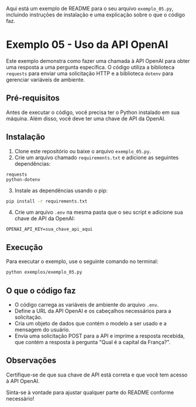 Aqui está um exemplo de README para o seu arquivo `exemplo_05.py`, incluindo instruções de instalação e uma explicação sobre o que o código faz.

# Exemplo 05 - Uso da API OpenAI

Este exemplo demonstra como fazer uma chamada à API OpenAI para obter uma resposta a uma pergunta específica. O código utiliza a biblioteca `requests` para enviar uma solicitação HTTP e a biblioteca `dotenv` para gerenciar variáveis de ambiente.

## Pré-requisitos

Antes de executar o código, você precisa ter o Python instalado em sua máquina. Além disso, você deve ter uma chave de API da OpenAI. 

## Instalação

1. Clone este repositório ou baixe o arquivo `exemplo_05.py`.
2. Crie um arquivo chamado `requirements.txt` e adicione as seguintes dependências:

```
requests
python-dotenv
```

3. Instale as dependências usando o pip:

```bash
pip install -r requirements.txt
```

4. Crie um arquivo `.env` na mesma pasta que o seu script e adicione sua chave de API da OpenAI:

```
OPENAI_API_KEY=sua_chave_api_aqui
```

## Execução

Para executar o exemplo, use o seguinte comando no terminal:

```bash
python exemplos/exemplo_05.py
```

## O que o código faz

- O código carrega as variáveis de ambiente do arquivo `.env`.
- Define a URL da API OpenAI e os cabeçalhos necessários para a solicitação.
- Cria um objeto de dados que contém o modelo a ser usado e a mensagem do usuário.
- Envia uma solicitação POST para a API e imprime a resposta recebida, que contém a resposta à pergunta "Qual é a capital da França?".

## Observações

Certifique-se de que sua chave de API está correta e que você tem acesso à API OpenAI.

Sinta-se à vontade para ajustar qualquer parte do README conforme necessário!